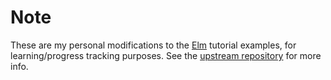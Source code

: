 # Note

These are my personal modifications to the [Elm](http://elm-lang.org) tutorial examples, for learning/progress tracking purposes. See the [upstream repository](https://github.com/evancz/elm-architecture-tutorial) for more info.
